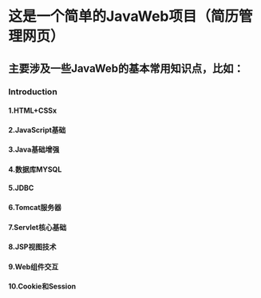 # 这是一个简单的JavaWeb项目（简历管理网页）
<h2>
  主要涉及一些JavaWeb的基本常用知识点，比如：
</h2>
<h3> Introduction </h3>

 <h4> 1.HTML+CSSx </h4>
 <h4> 2.JavaScript基础 </h4>
 <h4> 3.Java基础增强 </h4>
 <h4> 4.数据库MYSQL </h4>
 <h4> 5.JDBC</h4>
 <h4> 6.Tomcat服务器 </h4>
 <h4> 7.Servlet核心基础 </h4>
 <h4> 8.JSP视图技术 </h4>
 <h4> 9.Web组件交互 </h4>
 <h4> 10.Cookie和Session </h4>



